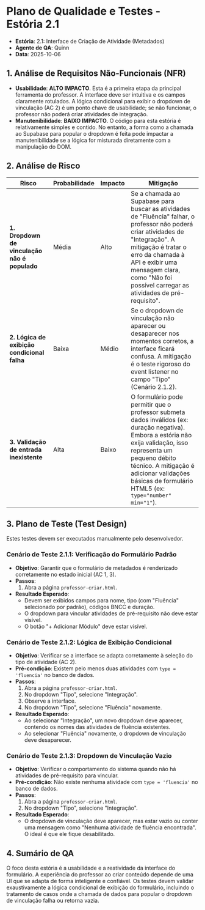 # Plano de Qualidade e Testes - Estória 2.1

- **Estória**: 2.1: Interface de Criação de Atividade (Metadados)
- **Agente de QA**: Quinn
- **Data**: 2025-10-06

## 1. Análise de Requisitos Não-Funcionais (NFR)

- **Usabilidade**: **ALTO IMPACTO**. Esta é a primeira etapa da principal ferramenta do professor. A interface deve ser intuitiva e os campos claramente rotulados. A lógica condicional para exibir o dropdown de vinculação (AC 2) é um ponto chave de usabilidade; se não funcionar, o professor não poderá criar atividades de integração.
- **Manutenibilidade**: **BAIXO IMPACTO**. O código para esta estória é relativamente simples e contido. No entanto, a forma como a chamada ao Supabase para popular o dropdown é feita pode impactar a manutenibilidade se a lógica for misturada diretamente com a manipulação do DOM.

## 2. Análise de Risco

| Risco | Probabilidade | Impacto | Mitigação |
|---|---|---|---|
| **1. Dropdown de vinculação não é populado** | Média | Alto | Se a chamada ao Supabase para buscar as atividades de "Fluência" falhar, o professor não poderá criar atividades de "Integração". A mitigação é tratar o erro da chamada à API e exibir uma mensagem clara, como "Não foi possível carregar as atividades de pré-requisito". |
| **2. Lógica de exibição condicional falha** | Baixa | Médio | Se o dropdown de vinculação não aparecer ou desaparecer nos momentos corretos, a interface ficará confusa. A mitigação é o teste rigoroso do event listener no campo "Tipo" (Cenário 2.1.2). |
| **3. Validação de entrada inexistente** | Alta | Baixo | O formulário pode permitir que o professor submeta dados inválidos (ex: duração negativa). Embora a estória não exija validação, isso representa um pequeno débito técnico. A mitigação é adicionar validações básicas de formulário HTML5 (ex: `type="number" min="1"`). |

## 3. Plano de Teste (Test Design)

Estes testes devem ser executados manualmente pelo desenvolvedor.

### Cenário de Teste 2.1.1: Verificação do Formulário Padrão
- **Objetivo**: Garantir que o formulário de metadados é renderizado corretamente no estado inicial (AC 1, 3).
- **Passos**:
  1.  Abra a página `professor-criar.html`.
- **Resultado Esperado**:
  - Devem ser exibidos campos para nome, tipo (com "Fluência" selecionado por padrão), códigos BNCC e duração.
  - O dropdown para vincular atividades de pré-requisito não deve estar visível.
  - O botão "+ Adicionar Módulo" deve estar visível.

### Cenário de Teste 2.1.2: Lógica de Exibição Condicional
- **Objetivo**: Verificar se a interface se adapta corretamente à seleção do tipo de atividade (AC 2).
- **Pré-condição**: Existem pelo menos duas atividades com `type = 'fluencia'` no banco de dados.
- **Passos**:
  1.  Abra a página `professor-criar.html`.
  2.  No dropdown "Tipo", selecione "Integração".
  3.  Observe a interface.
  4.  No dropdown "Tipo", selecione "Fluência" novamente.
- **Resultado Esperado**:
  - Ao selecionar "Integração", um novo dropdown deve aparecer, contendo os nomes das atividades de fluência existentes.
  - Ao selecionar "Fluência" novamente, o dropdown de vinculação deve desaparecer.

### Cenário de Teste 2.1.3: Dropdown de Vinculação Vazio
- **Objetivo**: Verificar o comportamento do sistema quando não há atividades de pré-requisito para vincular.
- **Pré-condição**: Não existe nenhuma atividade com `type = 'fluencia'` no banco de dados.
- **Passos**:
  1.  Abra a página `professor-criar.html`.
  2.  No dropdown "Tipo", selecione "Integração".
- **Resultado Esperado**:
  - O dropdown de vinculação deve aparecer, mas estar vazio ou conter uma mensagem como "Nenhuma atividade de fluência encontrada". O ideal é que ele fique desabilitado.

## 4. Sumário de QA

O foco desta estória é a usabilidade e a reatividade da interface do formulário. A experiência do professor ao criar conteúdo depende de uma UI que se adapta de forma inteligente e confiável. Os testes devem validar exaustivamente a lógica condicional de exibição do formulário, incluindo o tratamento de casos onde a chamada de dados para popular o dropdown de vinculação falha ou retorna vazia.
